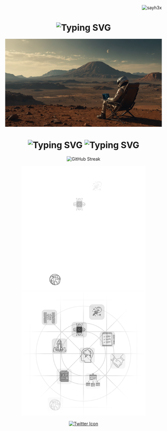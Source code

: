 <p align="right">
  <img src="https://komarev.com/ghpvc/?username=sayh3x&color=orange&style=plastic&label=H3XViews" alt="sayh3x" />
</p>

<h1 align="center">
  <img src="https://readme-typing-svg.herokuapp.com?font=Doto&size=24&pause=1000&color=F7A24C&center=true&vCenter=true&repeat=false&width=435&lines=Hi%2C+i'm+H3X%F0%9F%9B%B8" alt="Typing SVG" />
</h1>

<p align="center">
  <span>
    <img src="https://github.com/sayh3x/sayh3x/blob/main/PH/now-h3x-mars.jpg" style="max-width: 100%; height: auto;" alt="H3X in Mars">
  </span>
</p>

<h1 align="center">
  <img src="https://readme-typing-svg.herokuapp.com?font=Doto&letterSpacing=.2rem;&pause=1000&color=F7A24C&center=true&vCenter=true&width=435&lines=Building+AI+%7C+Breaking+Security" alt="Typing SVG" />
  <img src="https://readme-typing-svg.herokuapp.com?font=Doto&letterSpacing=.2rem;&pause=1000&color=F7A24C&center=true&vCenter=true&width=435&lines=Developing+Hardware+%26+Software" alt="Typing SVG" />
</h1>

<p align="center">
  <img src="https://github-readme-streak-stats-jo97f82ig-rox-a89bd569.vercel.app?user=sayh3x&theme=humoris&hide_border=true&border_radius=40&mode=weekly&card_height=100" alt="GitHub Streak" />
</p>

<p align="center" style="position: relative; text-align: center;">
  <img src="PH/mainIconsdark.svg#gh-dark-mode-only" alt="Dark Mode Icon" width="400" />
  <img src="PH/mainIconswhite.svg#gh-light-mode-only" alt="Light Mode Icon" width="400" />
</p>

<p align="center"> 
  <a href="https://x.com/sayh3x" target="_blank" rel="noreferrer">
    <picture>
      <source media="(prefers-color-scheme: dark)" srcset="https://raw.githubusercontent.com/danielcranney/readme-generator/main/public/icons/socials/twitter-dark.svg">
      <source media="(prefers-color-scheme: light)" srcset="https://raw.githubusercontent.com/danielcranney/readme-generator/main/public/icons/socials/twitter.svg">
      <img src="https://raw.githubusercontent.com/danielcranney/readme-generator/main/public/icons/socials/twitter.svg" alt="Twitter Icon" width="32" height="32">
    </picture>
  </a>
</p>

